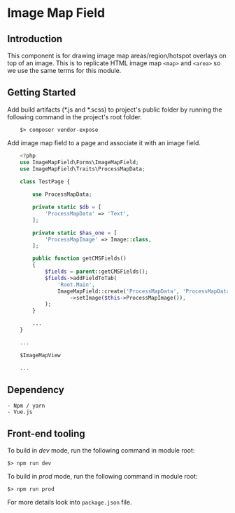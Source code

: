 # Image Map Field

## Introduction

This component is for drawing image map areas/region/hotspot overlays on top
of an image. This is to replicate HTML image map `<map>` and `<area>` so we
use the same terms for this module.

## Getting Started

Add build artifacts (*.js and *.scss) to project's public folder by running
the following command in the project's root folder.

```
    $> composer vendor-expose
```

Add image map field to a page and associate it with an image field.

```php
    <?php
    use ImageMapField\Forms\ImageMapField;
    use ImageMapField\Traits\ProcessMapData;
    
    class TestPage {

        use ProcessMapData;

        private static $db = [
            'ProcessMapData' => 'Text',
        ];

        private static $has_one = [
            'ProcessMapImage' => Image::class,
        ];

        public function getCMSFields()
        {
            $fields = parent::getCMSFields();
            $fields->addFieldToTab(
                'Root.Main',
                ImageMapField::create('ProcessMapData', 'ProcessMapData')
                    ->setImage($this->ProcessMapImage()),
            );
        }

        ...
    }
```

```ss
    ...

    $ImageMapView

    ...
```

## Dependency

    - Npm / yarn
    - Vue.js

## Front-end tooling

To build in _dev_ mode, run the following command in module root:

    $> npm run dev

To build in _prod_ mode, run the following command in module root:

    $> npm run prod

For more details look into `package.json` file.
